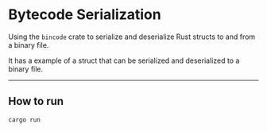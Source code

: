 # Bytecode Serialization

Using the `bincode` crate to serialize and deserialize Rust structs to and from a binary file.

It has a example of a struct that can be serialized and deserialized to a binary file.

---

## How to run

```bash
cargo run
```
